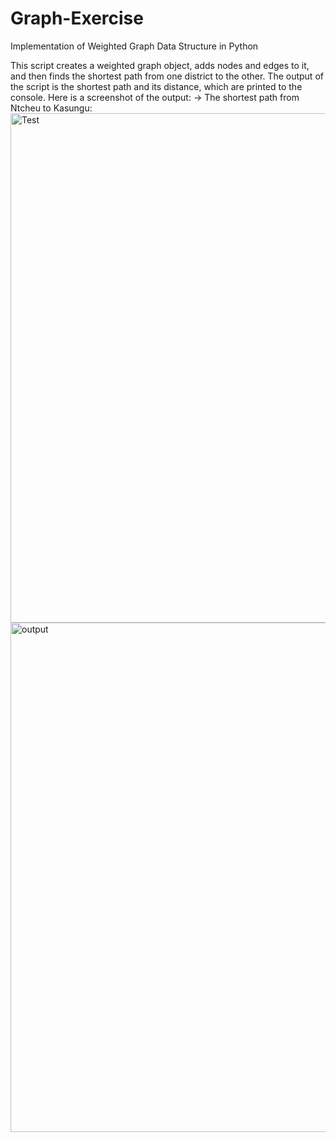 # Graph-Exercise
Implementation of Weighted Graph Data Structure in Python

This script creates a weighted graph object, adds nodes and edges to it, and then finds the shortest path from one district to the other. 
The output of the script is the shortest path and its distance, which are printed to the console.
Here is a screenshot of the output:
-> The shortest path from Ntcheu to Kasungu:
<img width="815" alt="Test" src="https://github.com/Naomi-Nyama/Graph-Exercise/assets/72823209/7197e629-a739-42e8-8341-d87e396f2d8a">
<img width="815" alt="output" src="https://github.com/Naomi-Nyama/Graph-Exercise/assets/72823209/d2953326-71f7-4376-9644-a952a08c32ea">

